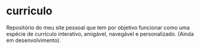 # curriculo
Repositório do meu site pessoal que tem por objetivo funcionar como uma espécie de currículo interativo, amigável, navegável e personalizado. (Ainda em desenvolvimento).
